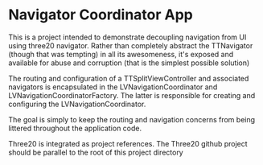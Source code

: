 # Navigator Coordinator App

This is a project intended to demonstrate decoupling navigation from UI using three20 navigator.  Rather than completely abstract the TTNavigator (though that was tempting) in all its awesomeness, it's exposed and available for abuse and corruption (that is the simplest possible solution)  

The routing and configuration of a TTSplitViewController and associated navigators is encapsulated in the LVNavigationCoordinator and LVNavigationCoordinatorFactory.  The latter is responsible for creating and configuring the LVNavigationCoordinator.

The goal is simply to keep the routing and navigation concerns from being littered throughout the application code.  

Three20 is integrated as project references.  The Three20 github project should be parallel to the root of this project directory